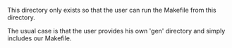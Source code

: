 This directory only exists so that the user can run the Makefile
from this directory.

The usual case is that the user provides his own 'gen' directory and
simply includes our Makefile.
